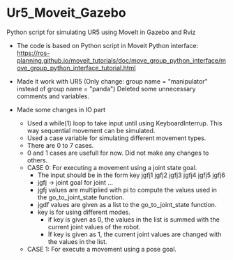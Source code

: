 # Ur5_Moveit_Gazebo
Python script for simulating UR5 using MoveIt in Gazebo and Rviz

- The code is based on Python script in Moveit Python interface:
https://ros-planning.github.io/moveit_tutorials/doc/move_group_python_interface/move_group_python_interface_tutorial.html 

- Made it work with UR5 (Only change: group name = "manipulator" instead of  group name = "panda")
Deleted some unnecessary comments and variables.

- Made some changes in IO part 
  - Used a while(1) loop to take input until using KeyboardInterrup. This way sequential movement can be simulated.
  - Used a case variable for simulating different movement types. 
  - There are 0 to 7 cases.
  - 0 and 1 cases are usefull for now. Did not make any changes to others.
  - CASE 0: For executing a movement using a joint state goal.
    - The input should be in the form key jgfj1 jgfj2 jgfj3 jgfj4 jgfj5 jgfj6
    - jgfj -> joint goal for joint ...
    - jgfj values are multiplied with pi to compute the values used in the go_to_joint_state function.
    - jgdf values are given as a list to the go_to_joint_state function.
    - key is for using different modes.
      - if key is given as 0, the values in the list is summed with the current joint values of the robot.
      - İf key is given as 1, the current joint values are changed with the values in the list.
  - CASE 1: For execute a movement using a pose goal.
